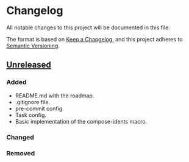 # Changelog

All notable changes to this project will be documented in this file.

The format is based on [Keep a Changelog](https://keepachangelog.com/en/1.1.0/),
and this project adheres to [Semantic Versioning](https://semver.org/spec/v2.0.0.html).

## [Unreleased]

### Added

- README.md with the roadmap.
- .gitignore file.
- pre-commit config.
- Task config.
- Basic implementation of the compose-idents macro.

### Changed

### Removed

[unreleased]: https://github.com/AndreiPashkin/compose-idents/compare/1e27315fc2d46c7b61700adcf3bf4f22ea82e8e1...master
